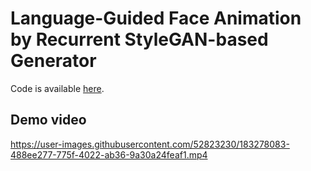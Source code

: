 # Language-Guided Face Animation by Recurrent StyleGAN-based Generator

Code is available [here](https://github.com/researchmm/language-guided-animation).

## Demo video
https://user-images.githubusercontent.com/52823230/183278083-488ee277-775f-4022-ab36-9a30a24feaf1.mp4

